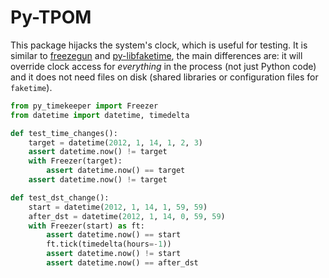 # Py-TPOM

This package hijacks the system's clock, which is useful for testing. It is similar to [freezegun](https://github.com/spulec/freezegun) and [py-libfaketime](https://github.com/simon-weber/python-libfaketime), the main differences are: it will override clock access for _everything_ in the process (not just Python code) and it does not need files on disk (shared libraries or configuration files for `faketime`).

```python
from py_timekeeper import Freezer
from datetime import datetime, timedelta

def test_time_changes():
    target = datetime(2012, 1, 14, 1, 2, 3)
    assert datetime.now() != target
    with Freezer(target):
        assert datetime.now() == target
    assert datetime.now() != target

def test_dst_change():
    start = datetime(2012, 1, 14, 1, 59, 59)
    after_dst = datetime(2012, 1, 14, 0, 59, 59)
    with Freezer(start) as ft:
        assert datetime.now() == start
        ft.tick(timedelta(hours=-1))
        assert datetime.now() != start
        assert datetime.now() == after_dst
```

